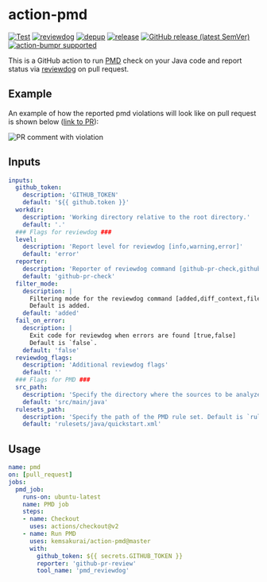 # action-pmd

[![Test](https://github.com/kemsakurai/action-pmd/workflows/Test/badge.svg)](https://github.com/kemsakurai/action-pmd/actions?query=workflow%3ATest)
[![reviewdog](https://github.com/kemsakurai/action-pmd/workflows/reviewdog/badge.svg)](https://github.com/kemsakurai/action-pmd/actions?query=workflow%3Areviewdog)
[![depup](https://github.com/kemsakurai/action-pmd/workflows/depup/badge.svg)](https://github.com/kemsakurai/action-pmd/actions?query=workflow%3Adepup)
[![release](https://github.com/kemsakurai/action-pmd/workflows/release/badge.svg)](https://github.com/kemsakurai/action-pmd/actions?query=workflow%3Arelease)
[![GitHub release (latest SemVer)](https://img.shields.io/github/v/release/kemsakurai/action-pmd?logo=github&sort=semver)](https://github.com/kemsakurai/action-pmd/releases)
[![action-bumpr supported](https://img.shields.io/badge/bumpr-supported-ff69b4?logo=github&link=https://github.com/haya14busa/action-bumpr)](https://github.com/haya14busa/action-bumpr)

This is a GitHub action to run [PMD](https://github.com/pmd/pmd) check on your Java code and report status via [reviewdog](https://github.com/reviewdog/reviewdog) on pull request.

## Example

An example of how the reported pmd violations will look like on pull request is shown below ([link to PR](https://github.com/kemsakurai/mixcloud-java-api/pull/5)):

![PR comment with violation](https://user-images.githubusercontent.com/10411936/199019548-266be1ad-4927-4d4c-94ce-c3e4feeb9f98.png)

## Inputs    
```yaml
inputs:
  github_token:
    description: 'GITHUB_TOKEN'
    default: '${{ github.token }}'
  workdir:
    description: 'Working directory relative to the root directory.'
    default: '.'
  ### Flags for reviewdog ###
  level:
    description: 'Report level for reviewdog [info,warning,error]'
    default: 'error'
  reporter:
    description: 'Reporter of reviewdog command [github-pr-check,github-pr-review].'
    default: 'github-pr-check'
  filter_mode:
    description: |
      Filtering mode for the reviewdog command [added,diff_context,file,nofilter].
      Default is added.
    default: 'added'
  fail_on_error:
    description: |
      Exit code for reviewdog when errors are found [true,false]
      Default is `false`.
    default: 'false'
  reviewdog_flags:
    description: 'Additional reviewdog flags'
    default: ''
  ### Flags for PMD ###
  src_path:
    description: 'Specify the directory where the sources to be analyzed are stored. Default is `src/main/java`.'
    default: 'src/main/java'
  rulesets_path:
    description: 'Specify the path of the PMD rule set. Default is `rulesets/java/quickstart.xml`.'
    default: 'rulesets/java/quickstart.xml'
```

## Usage

```yaml
name: pmd
on: [pull_request]
jobs:
  pmd_job:
    runs-on: ubuntu-latest
    name: PMD job
    steps:
    - name: Checkout
      uses: actions/checkout@v2
    - name: Run PMD
      uses: kemsakurai/action-pmd@master
      with:
        github_token: ${{ secrets.GITHUB_TOKEN }}
        reporter: 'github-pr-review'
        tool_name: 'pmd_reviewdog'
```
